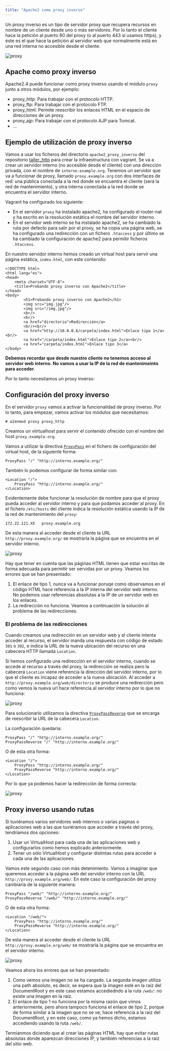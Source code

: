 ```yaml
---
title: "Apache2 como proxy inverso"
---
```


Un proxy inverso es un tipo de servidor proxy que recupera recursos en nombre de un cliente desde uno o más servidores. Por lo tanto el cliente hace la petición al puerto 80 del proxy (o al puerto 443 si usamos https), y éste es el que hace la petición al servidor web que normalmente está en una red interna no accesible desde el cliente.

![proxy](img/proxy2.png)

## Apache como proxy inverso

Apache2.4 puede funcionar como proxy inverso usando el módulo `proxy` junto a otros módulos, por ejemplo:

  * proxy_http: Para trabajar con el protocolo HTTP.
  * proxy_ftp: Para trabajar con el protocolo FTP.
  * proxy_html: Permite reescribir los enlaces HTML en el espacio de direcciones de un proxy.
  * proxy_ajp: Para trabajar con el protocolo AJP para Tomcat.
  * &#8230;

## Ejemplo de utilización de proxy inverso

 Vamos a usar los ficheros del directorio `apache2_proxy_inverso` del repositorio [taller_http](https://github.com/josedom24/taller_http) para crear la infraestructura con vagrant. Se va a crear un servidor interno (no accesible desde el cliente) con una dirección privada, con el nombre de `interno.example.org`.  Tenemos un servidor que va a funcionar de proxy, llamado `proxy.example.org` con dos interfaces de red: una pública conectada a la red donde se encuentra el cliente (será la red de mantenimiento), y otra interna conectada a la red donde se encuentra el servidor interno.

Vagrant ha configurado los siguiente:

* En el servidor `proxy` ha instalado apache2, ha configurado el router-nat y ha escrito en la resolución estática el nombre del servidor interno.
* En el servidor web interno se ha instalado apache2, se ha cambiado la ruta por defecto para salir por el proxy, se ha copia una página web, se ha configurado una redirección con un fichero `.htaccess` y por último se ha cambiado la configuración de apache2 para permitir ficheros `.htaccess`.

En nuestro servidor interno hemos creado un virtual host para servir una página estática, `index.html`, con este contenido:

    <!DOCTYPE html>
    <html lang="es">
    <head>
        <meta charset="UTF-8">
        <title>Probando proxy inverso con Apache2</title>
    </head>
    <body>
            <h1>Probando proxy inverso con Apache2</h1>
            <img src="img.jpg"/>
            <img src="/img.jpg"/>
            <br/>
            <br/>
            <a href="directorio">Redirección</a>
            <br/><br/>
            <a href="http://10.0.0.6/carpeta/index.html">Enlace tipo 1</a><br/>
            <a href="/carpeta/index.html">Enlace tipo 2</a><br/>
            <a href="carpeta/index.html">Enlace tipo 3</a>
    </body>

**Debemos recordar que desde nuestro cliente no tenemos acceso al servidor web interno. No vamos a usar la IP de la red de mantenimeinto para acceder**.

Por lo tanto necesitamos un proxy inverso:

## Configuración del proxy inverso

En el servidor `proxy` vamos a activar la funcionalidad de proxy inverso. Por lo tanto, para empezar, vamos activar los módulos que necesitamos:

    # a2enmod proxy proxy_http
    
Creamos un viirtualhost para servir el contenido ofrecido con el nombre del host `proxy.example.org`.

Vamos a utilizar la directiva [`ProxyPass`](https://httpd.apache.org/docs/2.4/mod/mod_proxy.html#proxypass) en el fichero de configuración del virtual host, de la siguiente forma:

    ProxyPass "/" "http://interno.example.org/"
    

También lo podemos configurar de forma similar con:

    <Location "/">
        ProxyPass "http://interno.example.org/"
    </Location>
    

Evidentemente debe funcionar la resolución de nombre para que el proxy pueda acceder al servidor interno y para que podamos acceder al proxy. En el fichero `/etc/hosts` del cliente indica la resolución estática usando la IP de la red de mantenimiento del `proxy`:

```
172.22.121.XX	proxy.example.org
```

De esta manera al acceder desde el cliente la URL `http://proxy.example.org/` se mostraría la página que se encuentra en el servidor interno.

![proxy](img/proxy25.png)

Hay que tener en cuenta que las páginas HTML tienen que estar escritas de forma adecuada para permitir ser servidas por un proxy. Veamos los errores que se han presentado:

1. El enlace de tipo 1, nunca va a funcionar poruqe como observamos en el código HTML hace referencia a la IP interna del servidor web interno. No podemos usar referencias absolutas a la IP de un servidor web en los enlaces.
2. La redirección no funciona. Veamos a continuación la solución al problema de las redirecciones.

### El problema de las redirecciones

Cuando creamos una redirección en un servidor web y el cliente intenta acceder al recurso, el servidor manda una respuesta con código de estado `301` o `302`, e indica la URL de la nueva ubicación del recurso en una cabecera HTTP llamada `Location`.

Si hemos configurado una redirección en el servidor interno, cuando se accede al recurso a través del proxy, la redirección se realiza pero la cabecera `Location` viene referencia la dirección del servidor interno, por lo que el cliente es incapaz de acceder a la nueva ubicación. Al acceder a `http://proxy.example.org/web/directorio` se produce una redirección pero como vemos la nueva url hace referencia al servidor interno por lo que no funciona:

![proxy](img/proxy4.png)

Para solucionarlo utilizamos la directiva [`ProxyPassReverse`](https://httpd.apache.org/docs/2.4/mod/mod_proxy.html#proxypassreverse) que se encarga de reescribir la URL de la cabecera `Location`.

La configuración quedaría:

    ProxyPass "/" "http://interno.example.org/"
    ProxyPassReverse "/" "http://interno.example.org/"
    

O de esta otra forma:

    <Location "/">
        ProxyPass "http://interno.example.org/"
        ProxyPassReverse "http://interno.example.org/"
    </Location>
    

Por lo que ya podemos hacer la redirección de forma correcta:

![proxy](img/proxy5.png)


## Proxy inverso usando rutas

Si tuviéramos varios servidores web internos o varias páginas o aplicaciones web a las que tuviéramos que acceder a través del proxy, tendríamos dos opciones:

1. Usar un VirtualHost para cada una de las aplicaciones web y configurarlos como hemos explicado anteriormente.
2. Tener un sólo VirtualHost y configurar distintas rutas para acceder a cada una de las aplicaciones.

Vamos este segundo caso con más detenimiento. Vamos a imaginar que queremos acceder a la página web del servidor interno con la URL `http://proxy.example.org/web/`. En este caso la configuración del proxy cambiaría de la siguiente manera:

    ProxyPass "/web/" "http://interno.example.org/"
    ProxyPassReverse "/web/" "http://interno.example.org/"
    
O de esta otra forma:

    <Location "/web/">
        ProxyPass "http://interno.example.org/"
        ProxyPassReverse "http://interno.example.org/"
    </Location>

De esta manera al acceder desde el cliente la URL `http://proxy.example.org/web/` se mostraría la página que se encuentra en el servidor interno.

![proxy](img/proxy3.png)

Veamos ahora los errores que se han presentado:

1. Como vemos una imagen no se ha cargado. La segunda imagen utiliza una path absoluto, es decir, se espera que la imagen esté en la raíz del DocumentRoot y en este caso estamos accediedndo a la ruta `/web/`: no existe una imagen en la raíz.
2. El enlace de tipo 1 no funciona por la misma razón que vimos anteriormente, pero ahora tampoco funciona el enlace de tipo 2, porque de forma similar a la imagen que no se ve, hace referencia a la raíz del DocumentRoot, y en este caso, como ya hemos dicho, estamos accediendo usando la ruta `/web/`.

Termianmos diciendo que al crear las páginas HTML hay que evitar rutas absolutas donde aparezcan direcciones IP, y también referencias a la raíz del sitio web.

